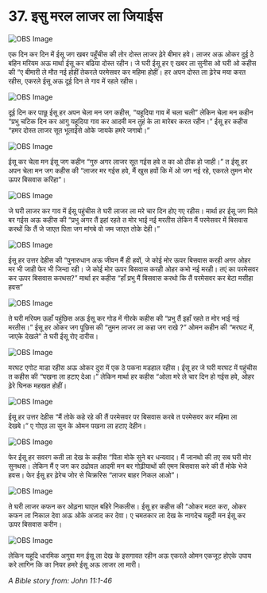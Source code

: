 # 37. इसु मरल लाजर ला जियाईस

![OBS Image](https://cdn.door43.org/obs/jpg/360px/obs-en-37-01.jpg)

एक दिन कर दिन में ईसू जग खबर पहूँचीस की तोर दोस्त लाजर ढ़ेरे बीमार हवे। लाजर अऊ ओकर दुई ठे बहिन मरियम अऊ मार्था ईसू कर बढिया दोस्त रहीन। जे घरी ईसू हर ए खबर ला सुनीस ओ घरी ओ कहीस की “ए बीमारी ले मौत नई होहीं तेकरले परमेसवर कर महिमा होहीं। हर अपन दोस्त ला ढ़ेरेच मया करत रहीस, एकरले ईसू अऊ दूई दिन ले गाव में रहले रहीस।

![OBS Image](https://cdn.door43.org/obs/jpg/360px/obs-en-37-02.jpg)

दूई दिन कर पाछू ईसू हर अपन चेला मन जग कहीस, “यहूदिया गाव में चला चली” लेकिन चेला मन कहीन “प्रभु चटिक दिन कर आगु यहूदिया गाव कर आदमी मन तुहं के ला मारेबर करत रहीन।” ईसू हर कहीस “हमर दोस्त लाजर सूत भूलाईसे ओके जायके हमरे जगाबो।”

![OBS Image](https://cdn.door43.org/obs/jpg/360px/obs-en-37-03.jpg)

ईसू कर चेला मन ईसू जग कहीन “गुरु अगर लाजर सूत गईस हवे त का ओ ठीक हो जाही।” त ईसू हर अपन चेला मन जग कहीस की “लाजर मर गईस हवे, मैं खुस हवों कि में ओ जग नई रहे, एकरले तुमन मोर ऊपर बिसवास करिहा”।

![OBS Image](https://cdn.door43.org/obs/jpg/360px/obs-en-37-04.jpg)

जे घरी लाजर कर गाव में ईसू पहुंचीस ते घरी लाजर ला मरे चार दिन होए गए रहीस। मार्था हर ईसू जग मिले बर गईस अऊ कहीस की “प्रभु अगर तैं इहां रहते त मोर भाई नई मरतीस लेकिन मैं परमेसवर में बिसवास करथों कि तैं जे जाएत पिता जग मांगबे वो जम जाएत तोके देही।”

![OBS Image](https://cdn.door43.org/obs/jpg/360px/obs-en-37-05.jpg)

ईसू हर उत्तर देहीस की “पुनारुधान अऊ जीवन मैं ही हवों, जे कोई मोर ऊपर बिसवास करही अगर ओहर मर भी जाही फेर भी जिन्दा रही। जे कोई मोर ऊपर बिसवास करही ओहर कभो नई मरही। तएं का परमेसवर कर ऊपर बिसवास करथस?” मार्था हर कहीस “हाँ प्रभु मैं बिसवास करथो कि तैं परमेसवर कर बेटा मसीहा हवस”

![OBS Image](https://cdn.door43.org/obs/jpg/360px/obs-en-37-06.jpg)

ते घरी मरियम ऊहाँ पहुंछिस अऊ ईसू कर गोड में गीरके कहीस की “प्रभु तैं इहाँ रहते त मोर भाई नई मरतीस।” ईसू हर ओकर जग पूछिस की “तुमन लाजर ला कहा जग राखे ?” ओमन कहीन की “मरघट में, जाएके देखले” ते घरी ईसू रोए दारीस।

![OBS Image](https://cdn.door43.org/obs/jpg/360px/obs-en-37-07.jpg)

मरघट एगोट माडा रहीस अऊ ओकर दुरा में एक ठे पकना मडहाल रहीस। ईसू हर जे घरी मरघट में पहुंचीस त कहीस की “पखना ला हटाए देआ।” लेकिन मार्था हर कहीस “ओला मरे ले चार दिन हो गईस हवे, ओहर ढ़ेरे घिनक महखत होहीं।

![OBS Image](https://cdn.door43.org/obs/jpg/360px/obs-en-37-08.jpg)

ईसू हर उत्तर देहीस “मैं तोके कहे रहे की तैं परमेसवर पर बिसवास करबे त परमेसवर कर महिमा ला देखबे।” ए गोएठ ला सुन के ओमन पखना ला हटाए देहीन।

![OBS Image](https://cdn.door43.org/obs/jpg/360px/obs-en-37-09.jpg)

फेर ईसू हर सवरग कती ला देख के कहीस “पिता मोके सुने बर धन्यवाद। मैं जानथो की तए सब घरी मोर सुनथस। लेकिन मैं ए जग कर ठढोवल आदमी मन बर गोढ़ीयाथों की एमन बिसवास करे की तैं मोके भेजे हवस। फेर ईसू हर ढ़ेरेच जोर से चिक्ररिस “लाजर बाहर निकल आओ”।

![OBS Image](https://cdn.door43.org/obs/jpg/360px/obs-en-37-10.jpg)

ते घरी लाजर कफन कर ओढ़ना घाएल बहिरे निकलीस। ईसू हर कहीस की “ओकर मदत करा, ओकर कफन ला निकाल देवा अऊ ओके अजाद कर देवा। ए चमतकार ला देख के नागदेच यहूदी मन ईसू कर ऊपर बिसवास करीन।

![OBS Image](https://cdn.door43.org/obs/jpg/360px/obs-en-37-11.jpg)

लेकिन यहूदि धारमिक अगुवा मन ईसू ला देख के इसगावत रहीन अऊ एकरले ओमन एकजूट होएके उपाय करे लागिन कि का नियर हमरे ईसू अऊ लाजर ला मारी।

_A Bible story from: John 11:1-46_